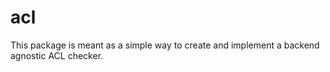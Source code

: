 # acl
This package is meant as a simple way to create and implement a backend agnostic ACL checker.
